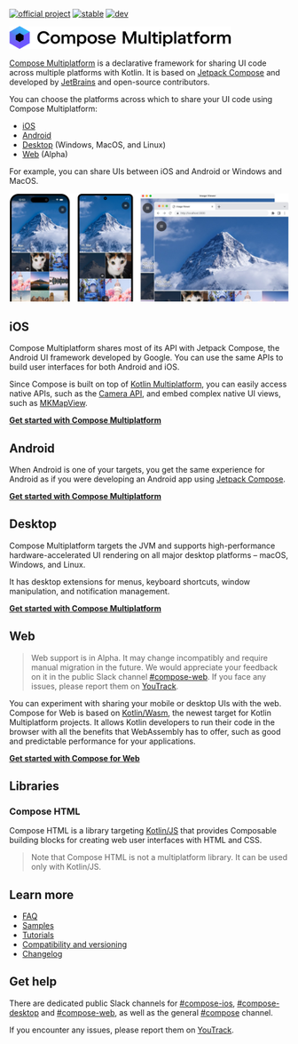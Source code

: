 [![official project](http://jb.gg/badges/official.svg)](https://confluence.jetbrains.com/display/ALL/JetBrains+on+GitHub)
[![stable](https://img.shields.io/github/v/release/JetBrains/compose-multiplatform?sort=semver&display_name=release&label=stable&color=brightgreen)](https://github.com/JetBrains/compose-multiplatform/releases/latest)
[![dev](https://img.shields.io/github/v/tag/JetBrains/compose-multiplatform?include_prereleases&sort=semver&filter=v*%2Bdev*&label=dev&color=orange)](https://github.com/JetBrains/compose-multiplatform/tags)

<picture>
    <source srcset="artwork/compose-logo-name-white.svg"  width="400" media="(prefers-color-scheme: dark)">
    <a href="https://jb.gg/cmp"><img src="artwork/compose-logo-name-black.svg" alt="Compose Multiplatform logo and name" width="400"></a>
</picture>

[Compose Multiplatform](https://jb.gg/cmp) is a declarative framework for sharing UI code across multiple platforms with Kotlin. 
It is based on [Jetpack Compose](https://developer.android.com/jetpack/compose) and developed by [JetBrains](https://www.jetbrains.com/) and open-source contributors.

You can choose the platforms across which to share your UI code using Compose Multiplatform:

* [iOS](https://jb.gg/start-cmp)
* [Android](https://jb.gg/start-cmp) 
* [Desktop](https://jb.gg/start-cmp) (Windows, MacOS, and Linux)
* [Web](https://jb.gg/start-cmp) (Alpha)

For example, you can share UIs between iOS and Android or Windows and MacOS.

![Shared UIs of the iOS, Android, desktop, and web apps](artwork/readme/apps.png)

## iOS

Compose Multiplatform shares most of its API with Jetpack Compose, the Android UI framework developed by Google. 
You can use the same APIs to build user interfaces for both Android and iOS.

Since Compose is built on top of [Kotlin Multiplatform](https://jb.gg/kmp), 
you can easily access native APIs, such as the [Camera API](https://developer.apple.com/documentation/avfoundation/capture_setup/avcam_building_a_camera_app), 
and embed complex native UI views, such as [MKMapView](https://developer.apple.com/documentation/mapkit/mkmapview).

**[Get started with Compose Multiplatform](https://jb.gg/start-cmp)**

## Android

When Android is one of your targets, you get the same experience for Android as if you were developing an Android app 
using [Jetpack Compose](https://developer.android.com/jetpack/compose).

**[Get started with Compose Multiplatform](https://jb.gg/start-cmp)**

## Desktop

Compose Multiplatform targets the JVM and supports high-performance hardware-accelerated UI rendering on all major desktop
platforms – macOS, Windows, and Linux.

It has desktop extensions for menus, keyboard shortcuts, window manipulation, and notification management.

**[Get started with Compose Multiplatform](https://jb.gg/start-cmp)**

## Web

> Web support is in Alpha. It may change incompatibly and require manual migration in the future.
> We would appreciate your feedback on it in the public Slack channel [#compose-web](https://kotlinlang.slack.com/archives/C01F2HV7868/p1678887590205449). 
> If you face any issues, please report them on [YouTrack](https://youtrack.jetbrains.com/newIssue?project=CMP).

You can experiment with sharing your mobile or desktop UIs with the web. Compose for Web is based on [Kotlin/Wasm](https://kotl.in/wasm), 
the newest target for Kotlin Multiplatform projects. It allows Kotlin developers to run their code in the browser with 
all the benefits that WebAssembly has to offer, such as good and predictable performance for your applications.

**[Get started with Compose for Web](https://jb.gg/start-cmp)**

## Libraries

### Compose HTML

Compose HTML is a library targeting [Kotlin/JS](https://kotlinlang.org/docs/js-overview.html) that provides Composable building blocks 
for creating web user interfaces with HTML and CSS.    

> Note that Compose HTML is not a multiplatform library. It can be used only with Kotlin/JS.

## Learn more

* [FAQ](https://jb.gg/cmp-faq)
* [Samples](https://jb.gg/cmp-samples)
* [Tutorials](tutorials/README.md)
* [Compatibility and versioning](https://jb.gg/cmp-versioning)
* [Changelog](CHANGELOG.md)

## Get help

There are dedicated public Slack channels for [#compose-ios](https://kotlinlang.slack.com/archives/C0346LWVBJ4/p1678888063176359), [#compose-desktop](https://kotlinlang.slack.com/archives/C01D6HTPATV) and [#compose-web](https://kotlinlang.slack.com/archives/C01F2HV7868/p1678887590205449), as well as the general [#compose](https://kotlinlang.slack.com/archives/CJLTWPH7S) channel.

If you encounter any issues, please report them on [YouTrack](https://youtrack.jetbrains.com/newIssue?project=CMP).

